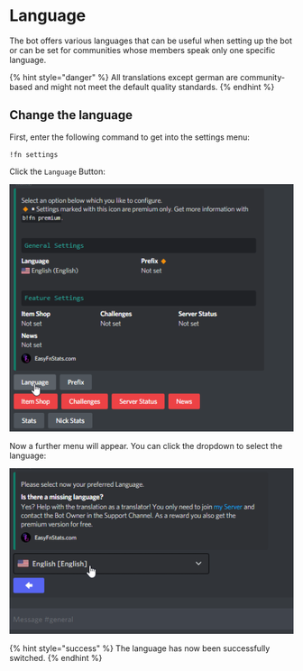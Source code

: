 # Language

The bot offers various languages that can be useful when setting up the bot or can be set for communities whose members speak only one specific language. 

{% hint style="danger" %}
All translations except german are community-based and might not meet the default quality standards.
{% endhint %}

## Change the language

First, enter the following command to get into the settings menu:

```text
!fn settings
```

Click the `Language` Button:

![](../.gitbook/assets/7w0ix7g0d7.gif)

  
Now a further menu will appear. You can click the dropdown to select the language:

![](../.gitbook/assets/nthsqpafiq.gif)

{% hint style="success" %}
The language has now been successfully switched.
{% endhint %}





